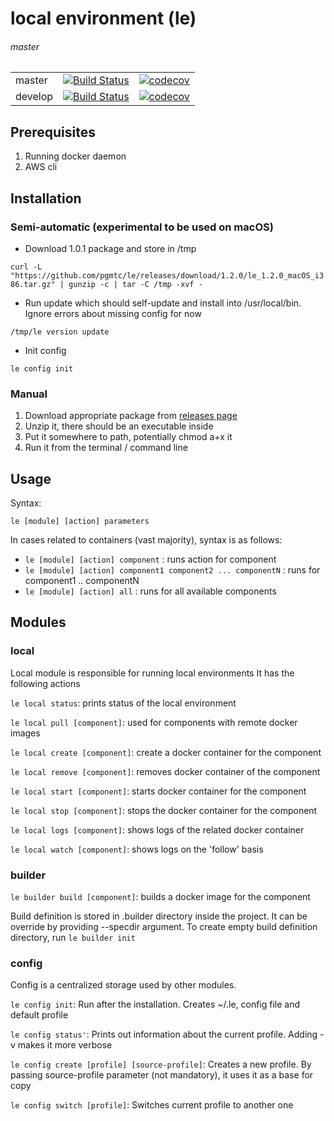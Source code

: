 # local environment (le)
###### master
| | | |
--- | --- | ---
master  | [![Build Status](https://travis-ci.com/pgmtc/le.svg?branch=master)](https://travis-ci.com/pgmtc/le) | [![codecov](https://codecov.io/gh/pgmtc/le/branch/master/graph/badge.svg)](https://codecov.io/gh/pgmtc/le) | 
develop | [![Build Status](https://travis-ci.com/pgmtc/le.svg?branch=develop)](https://travis-ci.com/pgmtc/le) | [![codecov](https://codecov.io/gh/pgmtc/le/branch/develop/graph/badge.svg)](https://codecov.io/gh/pgmtc/le) |

## Prerequisites
1. Running docker daemon
2. AWS cli

## Installation
### Semi-automatic (experimental to be used on macOS)
* Download 1.0.1 package and store in /tmp

`curl -L  "https://github.com/pgmtc/le/releases/download/1.2.0/le_1.2.0_macOS_i386.tar.gz" | gunzip -c | tar -C /tmp -xvf -`

* Run update which should self-update and install into /usr/local/bin. Ignore errors about missing config for now

`/tmp/le version update`

* Init config

`le config init`

### Manual
1. Download appropriate package from [releases page](https://github.com/pgmtc/le/releases)
2. Unzip it, there should be an executable inside
3. Put it somewhere to path, potentially chmod a+x it
4. Run it from the terminal / command line


## Usage 
Syntax:

`le [module] [action] parameters`

In cases related to containers (vast majority), syntax is as follows:

- `le [module] [action] component` : runs action for component
- `le [module] [action] component1 component2 ... componentN` : runs for component1 .. componentN
- `le [module] [action] all` : runs for all available components


## Modules
### local
Local module is responsible for running local environments
It has the following actions

`le local status`: prints status of the local environment

`le local pull [component]`: used for components with remote docker images

`le local create [component]`: create a docker container for the component

`le local remove [component]`: removes docker container of the component

`le local start [component]`: starts docker container for the component

`le local stop [component]`: stops the docker container for the component

`le local logs [component]`: shows logs of the related docker container

`le local watch [component]`: shows logs on the 'follow' basis

### builder
`le builder build [component]`: builds a docker image for the component

Build definition is stored in .builder directory inside the project.
It can be override by providing --specdir argument.
To create empty build definition directory, run 
`le builder init`


### config
Config is a centralized storage used by other modules.

`le config init`: Run after the installation. Creates ~/.le, config file and default profile

`le config status'`: Prints out information about the current profile. Adding -v makes it more verbose

`le config create [profile] [source-profile]`: Creates a new profile. By passing source-profile parameter (not mandatory), it uses it as a base for copy

`le config switch [profile]`: Switches current profile to another one
